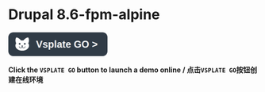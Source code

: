 # Drupal 8.6-fpm-alpine

<a href="https://www.vsplate.com/?docker-compose=https://github.com/vsplate/dcenvs/drupal/8.6-fpm-alpine"><img alt="VSPLATE GO" src="https://raw.githubusercontent.com/vsplate/images/master/vsgo_btn.png" width="200px"></a>

**Click the `VSPLATE GO` button to launch a demo online / 点击`VSPLATE GO`按钮创建在线环境**